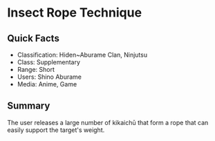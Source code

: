 # Insect Rope Technique

## Quick Facts
- Classification: Hiden~Aburame Clan, Ninjutsu
- Class: Supplementary
- Range: Short
- Users: Shino Aburame
- Media: Anime, Game

## Summary
The user releases a large number of kikaichū that form a rope that can easily support the target's weight.
